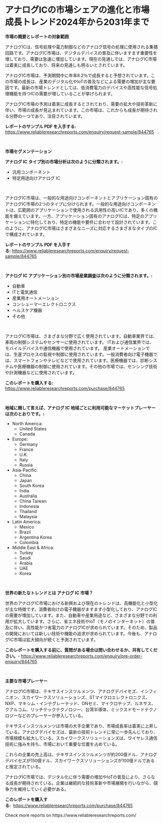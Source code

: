 <p><h1>アナログICの市場シェアの進化と市場成長トレンド2024年から2031年まで</h1></p><p><strong>市場の概要とレポートの対象範囲</strong></p>
<p><p>アナログICは、信号処理や電力制御などのアナログ信号の処理に使用される集積回路です。アナログIC市場は、デジタルデバイスの普及に伴いますます重要性を増しており、需要は急速に増加しています。現在の見通しでは、アナログIC市場は着実に成長しており、将来の見通しも明るいとされています。</p><p>アナログIC市場は、予測期間中に年率8.2％で成長すると予想されています。この市場の成長は、産業のデジタル化やIoTの普及などによる需要の増加が主な要因です。最新の市場トレンドとしては、低消費電力のデバイスや高性能な信号処理機能を持つICの需要が増していることが挙げられます。</p><p>アナログIC市場の予測は着実に成長するとされており、需要の拡大や技術革新に伴い、市場の成長が見込まれています。この市場は、これからも成長が期待される分野の一つであり、注目されています。</p></p>
<p><strong>レポートのサンプル PDF を入手する:</strong> <a href="https://www.reliableresearchreports.com/enquiry/request-sample/844765">https://www.reliableresearchreports.com/enquiry/request-sample/844765</a></p>
<p>&nbsp;</p>
<p><strong>市場セグメンテーション</strong></p>
<p><strong>アナログ IC タイプ別の市場分析は次のように分類されます。:</strong></p>
<p><ul><li>汎用コンポーネント</li><li>特定用途向けアナログ IC</li></ul></p>
<p>&nbsp;</p>
<p><p>アナログIC市場は、一般的な用途向けコンポーネントとアプリケーション固有のアナログIC市場の2つのタイプに分けられます。一般的な用途向けコンポーネントは、広範囲のアプリケーションで使用される汎用性の高いICであり、多くの機能を備えています。一方、アプリケーション固有のアナログICは、特定のアプリケーションに特化しており、特定の機能や要件に合わせて設計されています。このように、アナログIC市場はさまざまなニーズに対応するさまざまなタイプのICで構成されています。</p></p>
<p><strong>レポートのサンプル PDF を入手する:</strong>&nbsp;<a href="https://www.reliableresearchreports.com/enquiry/request-sample/844765">https://www.reliableresearchreports.com/enquiry/request-sample/844765</a></p>
<p>&nbsp;</p>
<p><strong> アナログ IC アプリケーション別の市場産業調査は次のように分類されます。:</strong></p>
<p><ul><li>自動車</li><li>ITと電気通信</li><li>産業用オートメーション</li><li>コンシューマーエレクトロニクス</li><li>ヘルスケア機器</li><li>その他</li></ul></p>
<p>&nbsp;</p>
<p><p>アナログIC市場は、さまざまな分野で広く使用されています。自動車業界では、車両の制御システムやセンサーに使用されています。 ITおよび通信業界では、モバイルデバイスや通信機器で使用されています。 産業オートメーションでは、生産プロセスの監視や制御に使用されています。一般消費者向け電子機器では、スマートフォンやテレビなどで使用されています。医療機器では、診断システムや医療機器の制御に使用されています。その他の市場では、センシング技術や計測機器などに使用されています。</p></p>
<p><strong>このレポートを購入する:</strong>&nbsp; <a href="https://www.reliableresearchreports.com/purchase/844765">https://www.reliableresearchreports.com/purchase/844765</a></p>
<p>&nbsp;</p>
<p><strong>地域に関して言えば、アナログ IC 地域ごとに利用可能なマーケットプレーヤーは次のとおりです。:</strong></p>
<p><ul>
    <li>
        North America:
        <ul>
            <li>United States</li>
            <li>Canada</li>
        </ul>
    </li>
    <li>
        Europe:
        <ul>
            <li>Germany</li>
            <li>France</li>
            <li>U.K.</li>
            <li>Italy</li>
            <li>Russia</li>
        </ul>
    </li>
    <li>
        Asia-Pacific:
        <ul>
            <li>China</li>
            <li>Japan</li>
            <li>South Korea</li>
            <li>India</li>
            <li>Australia</li>
            <li>China Taiwan</li>
            <li>Indonesia</li>
            <li>Thailand</li>
            <li>Malaysia</li>
        </ul>
    </li>
    <li>
        Latin America:
        <ul>
            <li>Mexico</li>
            <li>Brazil</li>
            <li>Argentina Korea</li>
            <li>Colombia</li>
        </ul>
    </li>
    <li>
        Middle East & Africa:
        <ul>
            <li>Turkey</li>
            <li>Saudi</li>
            <li>Arabia</li>
            <li>UAE</li>
            <li>Korea</li>
        </ul>
    </li>
    </ul></p>
<p>&nbsp;</p>
<p><strong>世界の新たなトレンドとは アナログ IC 市場？</strong></p>
<p><p>世界のアナログIC市場における新興および現在のトレンドは、高機能化と小型化が主な特徴です。消費者向けの電子機器がますます小型化しており、アナログICの需要が増加しています。また、自動車や産業用途など、さまざまな分野での利用が拡大しています。さらに、省エネ技術やIoT（モノのインターネット）の普及に伴い、高性能かつ省電力のアナログICが求められています。そのため、製品の開発においては新しい技術や機能の追求が求められています。今後も、アナログIC市場は拡大傾向が続くと予測されています。</p></p>
<p><strong>このレポートを購入する前に、質問がある場合は問い合わせるか、共有してください。</strong>- <a href="https://www.reliableresearchreports.com/enquiry/pre-order-enquiry/844765">https://www.reliableresearchreports.com/enquiry/pre-order-enquiry/844765</a></p>
<p>&nbsp;</p>
<p><strong>主要な市場プレーヤー</strong></p>
<p><p>アナログIC市場は、テキサスインスツルメンツ、アナログデバイセズ、インフィニオン、スカイワークスソリューションズ、STマイクロエレクトロニクス、NXP、マキシム・インテグレーテッド、ONセミ、マイクロチップ、ルネサス、クアルコム、リッチテックテクノロジー、台湾半導体、ミックスドモードテクノロジーなどのプレーヤーが参入している。</p><p>テキサスインスツルメンツは市場の大手企業であり、市場成長率は着実に上昇している。アナログデバイセズは、最新の技術トレンドに常に一歩先んじており、市場規模も拡大している。スカイワークスソリューションズは、ワイヤレス通信技術に強みを持ち、市場において重要な位置を占めている。</p><p>これらの企業の売上高は、テキサスインスツルメンツが約200億ドル、アナログデバイセズが150億ドル、スカイワークスソリューションズが100億ドルであると推定されている。</p><p>アナログIC市場では、デジタル化に伴う需要の増加やIoTの普及により、さらなる成長が期待されている。企業は継続的な技術革新や市場展開を行いながら、競争力を維持していく必要がある。</p></p>
<p><strong>このレポートを購入する:</strong>&nbsp;&nbsp;<a href="https://www.reliableresearchreports.com/purchase/844765">https://www.reliableresearchreports.com/purchase/844765</a></p>
<p>Check more reports on https://www.reliableresearchreports.com/</p>